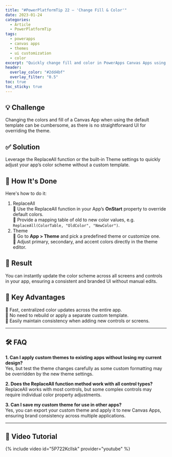 ```yaml
---
title: "#PowerPlatformTip 22 – 'Change Fill & Color'"
date: 2023-01-24
categories:
  - Article
  - PowerPlatformTip
tags:
  - powerapps
  - canvas apps
  - themes
  - ui customization
  - color
excerpt: "Quickly change fill and color in PowerApps Canvas Apps using ReplaceAll or Theme settings for consistent, branded UI."
header:
  overlay_color: "#2dd4bf"
  overlay_filter: "0.5"
toc: true
toc_sticky: true
---
```


## 💡 Challenge
Changing the colors and fill of a Canvas App when using the default template can be cumbersome, as there is no straightforward UI for overriding the theme.

## ✅ Solution
Leverage the ReplaceAll function or the built-in Theme settings to quickly adjust your app’s color scheme without a custom template.

## 🔧 How It's Done
Here's how to do it:
1. ReplaceAll  
   🔸 Use the ReplaceAll function in your App’s **OnStart** property to override default colors.  
   🔸 Provide a mapping table of old to new color values, e.g. `ReplaceAll(ColorTable, "OldColor", "NewColor")`.  
2. Theme  
   🔸 Go to **App > Theme** and pick a predefined theme or customize one.  
   🔸 Adjust primary, secondary, and accent colors directly in the theme editor.

## 🎉 Result
You can instantly update the color scheme across all screens and controls in your app, ensuring a consistent and branded UI without manual edits.

## 🌟 Key Advantages
🔸 Fast, centralized color updates across the entire app.  
🔸 No need to rebuild or apply a separate custom template.  
🔸 Easily maintain consistency when adding new controls or screens.

---

## 🛠️ FAQ
**1. Can I apply custom themes to existing apps without losing my current design?**  
Yes, but test the theme changes carefully as some custom formatting may be overridden by the new theme settings.

**2. Does the ReplaceAll function method work with all control types?**  
ReplaceAll works with most controls, but some complex controls may require individual color property adjustments.

**3. Can I save my custom theme for use in other apps?**  
Yes, you can export your custom theme and apply it to new Canvas Apps, ensuring brand consistency across multiple applications.

---

## 🎥 Video Tutorial
{% include video id="5P722KclIsk" provider="youtube" %}
